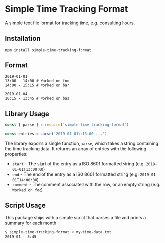 # Simple Time Tracking Format

A simple text file format for tracking time, e.g. consulting hours.

## Installation

```sh
npm install simple-time-tracking-format
```

## Format

```text
2019-01-01
13:00 - 14:00 # Worked on foo
14:00 - 15:15 # Worked on bar

2019-01-04
10:15 - 13:45 # Worked on baz
```

## Library Usage

```js
const { parse } = require('simple-time-tracking-format')

const entries = parse('2019-01-01\n13:00 ...')
```

The library exports a single function, `parse`, which takes a string containing the time tracking data. It returns an array of entries with the following properties:

- `start` - The start of the entry as a ISO 8601 formatted string (e.g. `2019-01-01T13:00:00`)
- `end` - The end of the entry as a ISO 8601 formatted string (e.g. `2019-01-01T14:00:00`)
- `comment` - The comment associated with the row, or an empty string (e.g. `Worked on foo`)

## Script Usage

This package ships with a simple script that parses a file and prints a summary for each month

```sh
$ simple-time-tracking-format < my-time-data.txt
2019-01 - 5:45
```

